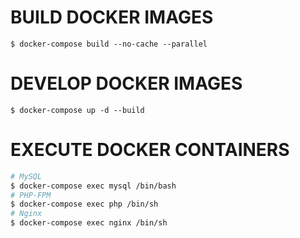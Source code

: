 # BUILD DOCKER IMAGES

```
$ docker-compose build --no-cache --parallel
```

# DEVELOP DOCKER IMAGES

```
$ docker-compose up -d --build
```

# EXECUTE DOCKER CONTAINERS

```bash
# MySQL
$ docker-compose exec mysql /bin/bash
# PHP-FPM
$ docker-compose exec php /bin/sh
# Nginx
$ docker-compose exec nginx /bin/sh
```
